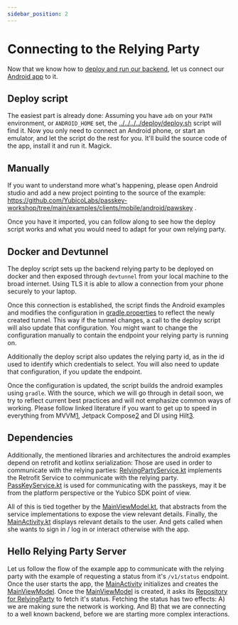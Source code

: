 ```yaml
---
sidebar_position: 2
---
```


# Connecting to the Relying Party

Now that we know how to [deploy and run our backend](relying-party.md), let us connect our
[Android app](https://github.com/YubicoLabs/passkey-workshop/tree/main/examples/clients/mobile/android) to it.

## Deploy script

The easiest part is already done: Assuming you have `adb` on your `PATH` environment, or `ANDROID_HOME` set, the
[../../../../deploy/deploy.sh](../../../../deploy/deploy.sh) script will find it. Now you only need to connect an
Android phone, or start an emulator, and let the script do the rest for you. It'll build the source code of the app,
install it and run it. Magick.

## Manually

If you want to understand more what's happening, please open Android studio and add a new project pointing to the source
of the example: https://github.com/YubicoLabs/passkey-workshop/tree/main/examples/clients/mobile/android/pawskey .

Once you have it imported, you can follow along to see how the deploy script works and what you would need to adapt for
your own relying party.

## Docker and Devtunnel

The deploy script sets up the backend relying party to be deployed on docker and then exposed through `devtunnel` from
your local machine to the broad internet. Using TLS it is able to allow a connection from your phone securely to your
laptop.

Once this connection is established, the script finds the Android examples and modifies the configuration
in [gradle.properties](../../../../examples/clients/mobile/android/PawsKey/gradle.properties) to reflect the newly
created tunnel. This way if the tunnel changes, a call to the deploy script will also update that configuration. You
might want to change the configuration manually to contain the endpoint your relying party is running on.

Additionally the deploy script also updates the relying party id, as in the id used to identify which credentials to
select. You will also need to update that configuration, if you update the endpoint.

Once the configuration is updated, the script builds the android examples using `gradle`. With the source, which we will
go through in detail soon, we try to reflect current best practices and will not emphasize common ways of working.
Please follow linked literature if you want to get up to speed in everything from MVVM[1], Jetpack Compose[2] and DI
using Hilt[3].

## Dependencies

Additionally, the mentioned libraries and architectures the android examples depend on retrofit and kotlinx
serialization: Those are used in order to communicate with the relying
parties: [RelyingPartyService.kt](../../../../examples/clients/mobile/android/PawsKey/app/src/main/java/io/yubicolabs/pawskey/RelyingPartyService.kt)
implements the Retrofit Service to communicate with the relying
party. [PassKeyService.kt](../../../../examples/clients/mobile/android/PawsKey/app/src/main/java/io/yubicolabs/pawskey/PassKeyService.kt)
is used for communicating with the passkeys, may it be from the platform perspective or the Yubico SDK point of view.

All of this is tied together by the [MainViewModel.kt][5], that abstracts from the service implementations to expose the
view relevant details. Finally, the [MainActivity.kt][4] displays relevant details to the user. And gets called when she
wants to sign in / log in or interact otherwise with the app.

## Hello Relying Party Server

Let us follow the flow of the example app to communicate with the relying party with the example of requesting a status
from it's `/v1/status` endpoint. Once the user starts the app, the [MainActivity][4] initializes and creates the
[MainViewModel][5]. Once the [MainViewModel][5] is created, it asks its [Repository for RelyingParty][6] to fetch it's
status. Fetching the status has two effects: A) we are making sure the network is working. And B) that we are connecting
to a well known backend, before we are starting more complex interactions.


[1]: https://developer.android.com/topic/architecture

[2]: https://developer.android.com/compose

[3]: https://developer.android.com/training/dependency-injection/hilt-android

[4]: ../../../../examples/clients/mobile/android/PawsKey/app/src/main/java/io/yubicolabs/pawskey/MainActivity.kt

[5]: ../../../../examples/clients/mobile/android/PawsKey/app/src/main/java/io/yubicolabs/pawskey/MainViewModel.kt

[6]: ../../../../examples/clients/mobile/android/PawsKey/app/src/main/java/io/yubicolabs/pawskey/RelyingPartyService.kt